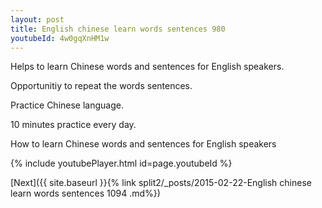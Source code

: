 ```yaml
---
layout: post
title: English chinese learn words sentences 980 
youtubeId: 4w0gqXnHM1w
---
```

 
 
Helps to learn Chinese words and sentences for English speakers.

Opportunitiy to repeat the words sentences. 

Practice Chinese language. 
 
10 minutes practice every day. 
 
How to learn Chinese words and sentences for English speakers 
 
{% include youtubePlayer.html id=page.youtubeId %}
 
 
[Next]({{ site.baseurl }}{% link  split2/_posts/2015-02-22-English chinese learn words sentences 1094 .md%})
 

